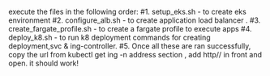 execute the files in the following order: 
#1. setup_eks.sh - to create eks environment
#2. configure_alb.sh - to create application load balancer .
#3. create_fargate_profile.sh - to create a fargate profile to execute apps
#4. deploy_k8.sh - to run k8 deployment commands for creating deployment,svc & ing-controller. 
#5. Once all these are ran successfully, copy the url from kubectl get ing -n <namespace> address section , add http// in front and open. 
it should work!
